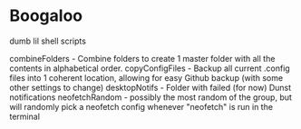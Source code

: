 # Boogaloo
dumb lil shell scripts

combineFolders - Combine folders to create 1 master folder with all the contents in alphabetical order.
copyConfigFiles - Backup all current .config files into 1 coherent location, allowing for easy Github backup (with some other settings to change)
desktopNotifs - Folder with failed (for now) Dunst notifications
neofetchRandom - possibly the most random of the group, but will randomly pick a neofetch config whenever "neofetch" is run in the terminal
